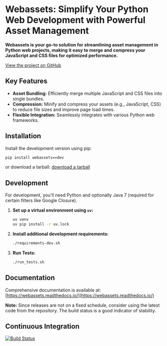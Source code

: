 # Webassets: Simplify Your Python Web Development with Powerful Asset Management

**Webassets is your go-to solution for streamlining asset management in Python web projects, making it easy to merge and compress your JavaScript and CSS files for optimized performance.**

[View the project on GitHub](https://github.com/miracle2k/webassets)

## Key Features

*   **Asset Bundling:** Efficiently merge multiple JavaScript and CSS files into single bundles.
*   **Compression:** Minify and compress your assets (e.g., JavaScript, CSS) to reduce file sizes and improve page load times.
*   **Flexible Integration:** Seamlessly integrates with various Python web frameworks.

## Installation

Install the development version using pip:

```bash
pip install webassets==dev
```

or download a tarball: [download a tarball](http://github.com/miracle2k/webassets/tarball/master#egg=webassets-dev)

## Development

For development, you'll need Python and optionally Java 7 (required for certain filters like Google Closure).

1.  **Set up a virtual environment using `uv`:**

    ```bash
    uv venv
    uv pip install -r uv.lock
    ```

2.  **Install additional development requirements:**

    ```bash
    ./requirements-dev.sh
    ```

3.  **Run Tests:**

    ```bash
    ./run_tests.sh
    ```

## Documentation

Comprehensive documentation is available at: [https://webassets.readthedocs.io/](https://webassets.readthedocs.io/)

**Note:** Since releases are not on a fixed schedule, consider using the latest code from the repository. The build status is a good indicator of stability.

## Continuous Integration

[![Build Status](https://github.com/miracle2k/webassets/actions/workflows/ci.yml/badge.svg)](https://github.com/miracle2k/webassets/actions/workflows/ci.yml)